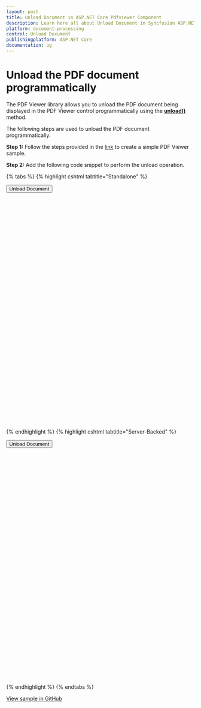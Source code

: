 ```yaml
---
layout: post
title: Unload Document in ASP.NET Core Pdfviewer Component
description: Learn here all about Unload Document in Syncfusion ASP.NET Core Pdfviewer component of Syncfusion Essential JS 2 and more.
platform: document-processing
control: Unload Document
publishingplatform: ASP.NET Core
documentation: ug
---
```


# Unload the PDF document programmatically

The PDF Viewer library allows you to unload the PDF document being displayed in the PDF Viewer control programmatically using the [**unload()**](https://ej2.syncfusion.com/documentation/api/pdfviewer/#unload) method.

The following steps are used to unload the PDF document programmatically.

**Step 1:** Follow the steps provided in the [link](https://help.syncfusion.com/document-processing/pdf/pdf-viewer/asp-net-core/getting-started) to create a simple PDF Viewer sample.

**Step 2:** Add the following code snippet to perform the unload operation.

{% tabs %}
{% highlight cshtml tabtitle="Standalone" %}

<button type="button" onclick="unload()">Unload Document</button>

<div style="width:100%;height:600px">
    <ejs-pdfviewer
        id="pdfviewer"
        documentPath="https://cdn.syncfusion.com/content/pdf/pdf-succinctly.pdf">
    </ejs-pdfviewer>
</div>

<script>
    // Unload the PDF document.
    function unload() {
        var viewer = document.getElementById('pdfviewer').ej2_instances[0];
        viewer.unload();
    }
</script>

{% endhighlight %}
{% highlight cshtml tabtitle="Server-Backed" %}

<button type="button" onclick="unload()">Unload Document</button>

<div style="width:100%;height:600px">
    <ejs-pdfviewer
        id="pdfviewer"
        serviceUrl='/Index'
        documentPath="https://cdn.syncfusion.com/content/pdf/pdf-succinctly.pdf">
    </ejs-pdfviewer>
</div>

<script>
    // Unload the PDF document.
    function unload() {
        var viewer = document.getElementById('pdfviewer').ej2_instances[0];
        viewer.unload();
    }
</script>

{% endhighlight %}
{% endtabs %}


[View sample in GitHub](https://github.com/SyncfusionExamples/asp-core-pdf-viewer-examples/tree/master/How%20to/Unload%20the%20PDF%20document%20programmatically)
